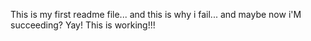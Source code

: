 This is my first readme file...
and this is why i fail...
and maybe now i'M succeeding?
Yay! This is working!!!
